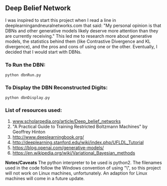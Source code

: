 ## Deep Belief Network
I was inspired to start this project when I read a line in deeplearningandneuralnetworks.com that said:
"My personal opinion is that DBNs and other generative models likely deserve more attention than they are currently receiving."
This led me to research more about generative models, the statistics behind them (like Contrastive Divergence and KL divergence), and the pros and cons of using one or the other. Eventually, I decided that I would start with DBNs.

### To Run the DBN:
`python dbnRun.py`

### To Display the DBN Reconstructed Digits:

`python dbnDisplay.py`

### List of resources used:

1. www.scholarpedia.org/article/Deep_belief_networks
2. "A Practical Guide to Training Restricted Boltzmann Machines" by Geoffrey Hinton
3. http://www.deeplearningbook.org/
4. http://deeplearning.stanford.edu/wiki/index.php/UFLDL_Tutorial
5. https://blog.openai.com/generative-models/
6. https://en.wikipedia.org/wiki/Variational_Bayesian_methods

**Notes/Caveats**
The python interpreter to be used is python2. The filenames used in the code follow the Windows convention of using "\\", so this project will not work on Linux machines, unfortunately. An adaption for Linux machines will come in a future update.
